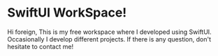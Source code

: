 # SwiftUI WorkSpace!

Hi foreign, This is my free workspace where I developed using SwiftUI. Occasionally I develop different projects. If there is any question, don't hesitate to contact me!
